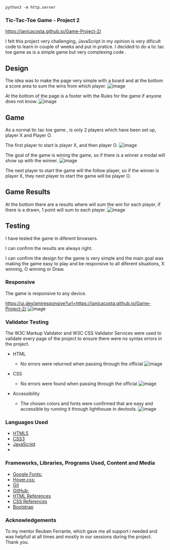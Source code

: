 `python3 -m http.server`

### Tic-Tac-Toe Game - Project 2

https://janicacosta.github.io/Game-Project-2/

I felt this project very challenging, JavaScript in my opinion is very dificult code to learn in couple of weeks and put in pratice.
I decided to do a tic tac toe game as is a simple game but very complexing code .


## Design

The idea was to make the page very simple with a board and at the bottom a score area to sum the wins from which player.
![image](https://user-images.githubusercontent.com/117991189/224443115-16a5f0cc-651a-40aa-a2d4-a0f24f5cd9f5.png)

At the bottom of the page is a footer with the Rules for the game if anyone does not know.
![image](https://user-images.githubusercontent.com/117991189/224443138-0e26892c-1e48-4624-b244-7d4fd851bd03.png)

## Game

As a normal tic tac toe game , is only 2 players which have been set up, player X and Player O.

The first player to start is player X, and then player O.
![image](https://user-images.githubusercontent.com/117991189/224443209-8aa19032-64e6-4cde-96c4-dc4a464d1b6c.png)

The goal of the game is wining the game, so if there is a winner a modal will show up with the winner. 
![image](https://user-images.githubusercontent.com/117991189/224443367-ac1a694f-9004-4110-a30f-b0f4250fe534.png)


The next player to start the game will the follow player, so if the winner is player X, they next player to start the game will be player O.

## Game Results

At the bottom there are a results where will sum the win for each player, if there is a drawn, 1 point will sum to each player.
![image](https://user-images.githubusercontent.com/117991189/224443229-779f28e2-05be-42c4-8220-d8dcc0a6380f.png)


## Testing

I have tested the game in diferent browsers.

I can confirm the results are always right.

I can confirm the design for the game is very simple and the main goal was making the game easy to play and be responsive to all diferent situations, X winning, O winning or Draw.

### Responsive

The game is responsive to any device. 

https://ui.dev/amiresponsive?url=https://janicacosta.github.io/Game-Project-2/
![image](https://user-images.githubusercontent.com/117991189/224378866-3dd6ba8e-cdc5-4931-8abc-d77dc40434f2.png)


### Validator Testing

The W3C Markup Validator and W3C CSS Validator Services were used to validate every page of the project to ensure there were no syntax errors in the project.

- HTML
    - No errors were returned when passing through the official
![image](https://user-images.githubusercontent.com/117991189/224350215-1f056338-cb05-4b50-b10f-7ae2d12d1d3f.png)
    
   
- CSS
    - No errors were found when passing through the official 
![image](https://user-images.githubusercontent.com/117991189/224350729-c198529c-f2a2-49e2-88dc-7cf7ef5246ae.png)
   

- Accessibility 
    - The chosen colors and fonts were confirmed that are easy and accessible by running it through lighthouse in devtools.
![image](https://user-images.githubusercontent.com/117991189/224351528-16c4893d-fcf2-453c-a33e-d0378a3bcc76.png)

### Languages Used

-   [HTML5](https://en.wikipedia.org/wiki/HTML5)
-   [CSS3](https://en.wikipedia.org/wiki/Cascading_Style_Sheets)
-   [JavaScript](https://en.wikipedia.org/wiki/JavaScript)
-   

### Frameworks, Libraries, Programs Used, Content and Media

- [Google Fonts:](https://fonts.google.com/)
- [Hover.css:](https://ianlunn.github.io/Hover/)
- [Git](https://git-scm.com/)
- [GitHub:](https://github.com/)
- [HTML References](https://www.w3schools.com/html/)
- [CSS References](https://www.w3schools.com/css/)
- [Bootstrap](https://getbootstrap.com/)

### Acknowledgements

To my mentor Reuben Ferrante, which gave me all support i needed and was helpfull at all times and mostly in our sessions during the project. Thank you.






